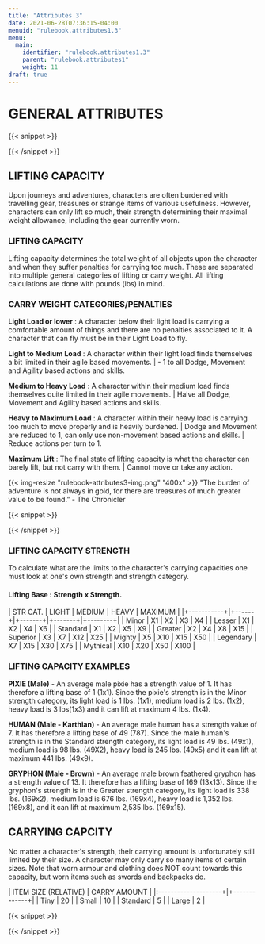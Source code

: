 ```yaml
---
title: "Attributes 3"
date: 2021-06-28T07:36:15-04:00
menuid: "rulebook.attributes1.3"
menu:
  main:
    identifier: "rulebook.attributes1.3"
    parent: "rulebook.attributes1"
    weight: 11
draft: true
---
```


# GENERAL ATTRIBUTES

{{< snippet >}}<div class="bookpage-columns"><div class="bookpage-column">{{< /snippet >}}

## LIFTING CAPACITY
Upon journeys and adventures, characters are often burdened with travelling gear,
treasures or strange items of various usefulness. However, characters can only
lift so much, their strength determining their maximal weight allowance,
including the gear currently worn.

### LIFTING CAPACITY
Lifting capacity determines the total weight of all objects upon the character
and when they suffer penalties for carrying too much. These are separated into
multiple general categories of lifting or carry weight. All lifting calculations
are done with pounds (lbs) in mind.

### CARRY WEIGHT CATEGORIES/PENALTIES

**Light Load or lower** : A character below their light load is carrying a
comfortable amount of things and there are no penalties associated to it.
A character that can fly must be in their Light Load to fly.

**Light to Medium Load** : A character within their light load finds themselves
a bit limited in their agile based movements. | - 1 to all Dodge, Movement and
Agility based actions and skills.

**Medium to Heavy Load** : A character within their medium load finds themselves
quite limited in their agile movements. | Halve all Dodge, Movement and Agility
based actions and skills.

**Heavy to Maximum Load** : A character within their heavy load is carrying too
much to move properly and is heavily burdened. | Dodge and Movement are reduced
to 1, can only use non-movement based actions and skills. | Reduce actions per
turn to 1.

**Maximum Lift** : The final state of lifting capacity is what the character can
barely lift, but not carry with them. | Cannot move or take any action.

{{< img-resize "rulebook-attributes3-img.png" "400x" >}}
"The burden of adventure is not always in gold, for there are
treasures of much greater value to be found.” - The Chronicler


{{< snippet >}}</div><div class="bookpage-column">{{< /snippet >}}

### LIFTING CAPACITY STRENGTH
To calculate what are the limits to the character's carrying capacities one must
look at one's own strength and strength category.

#### Lifting Base : Strength x Strength.
| STR CAT.    |  LIGHT |  MEDIUM |  HEAVY  |  MAXIMUM |
|+-----------+|+------+|+-------+|+-------+|+--------+|
| Minor       | X1     |  X2     |  X3     |  X4      |
| Lesser      | X1     |  X2     |  X4     |  X6      |
| Standard    | X1     |  X2     |  X5     |  X9      |
| Greater     | X2     |  X4     |  X8     |  X15     |
| Superior    | X3     |  X7     |  X12    |  X25     |
| Mighty      | X5     |  X10    |  X15    |  X50     |
| Legendary   | X7     |  X15    |  X30    |  X75     |
| Mythical    | X10    |  X20    |  X50    |  X100    |

### LIFTING CAPACITY EXAMPLES
**PIXIE (Male)** - An average male pixie has a strength value of 1. It has therefore
a lifting base of 1 (1x1). Since the pixie's strength is in the Minor strength
category, its light load is 1 lbs. (1x1), medium load is 2 lbs. (1x2), heavy load
is 3 lbs(1x3) and it can lift at maximum 4 lbs. (1x4).

**HUMAN (Male - Karthian)** - An average male human has a strength value of 7.
It has therefore a lifting base of 49 (787). Since the male human's strength is
in the Standard strength category, its light load is 49 lbs. (49x1), medium
load is 98 lbs. (49X2), heavy load is 245 lbs. (49x5) and it can lift at maximum
441 lbs. (49x9).

**GRYPHON (Male - Brown)** - An average male brown feathered gryphon has a
strength value of 13. It therefore has a lifting base of 169 (13x13).
Since the gryphon's strength is in the Greater strength category, its
light load is 338 lbs. (169x2), medium load is 676 lbs. (169x4),
heavy load is 1,352 lbs. (169x8), and it can lift at maximum 2,535 lbs. (169x15).

## CARRYING CAPCITY
No matter a character's strength, their carrying amount is unfortunately still
limited by their size. A character may only carry so many items of certain sizes.
Note that worn armour and clothing does NOT count towards this capacity,
but worn items such as swords and backpacks do.

| ITEM SIZE (RELATIVE) | CARRY AMOUNT  |
|:--------------------+|+-------------+|
| Tiny                 |  20           |
| Small                |  10           |
| Standard             |  5            |
| Large                |  2            |

{{< snippet >}}</div></div>{{< /snippet >}}

